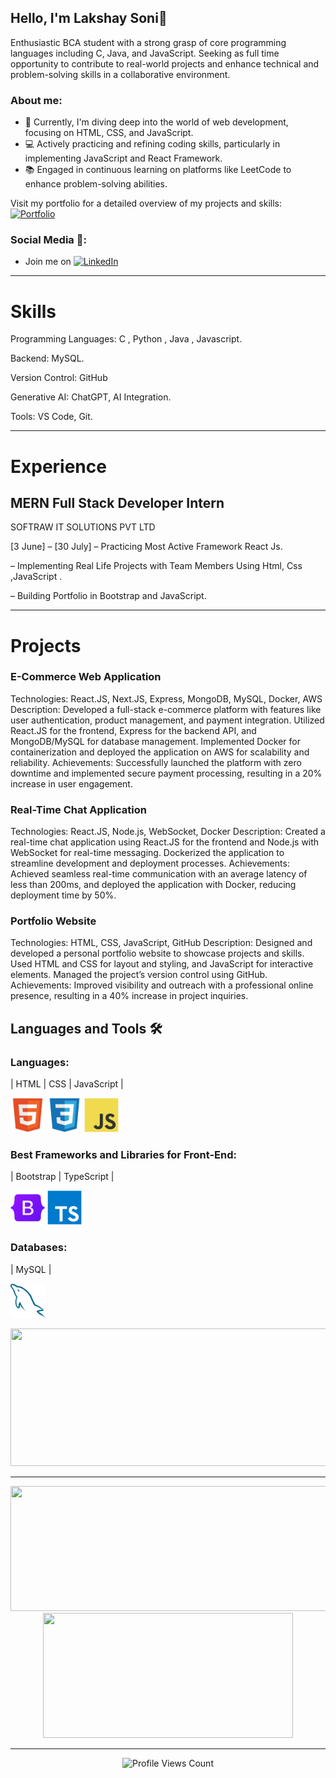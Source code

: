 ## Hello, I'm Lakshay Soni👋

Enthusiastic BCA student with a strong grasp of core programming languages including C, Java, and
JavaScript. Seeking as full time opportunity to contribute to real-world projects and enhance technical and
problem-solving skills in a collaborative environment.
### About me:
- 🌱 Currently, I'm diving deep into the world of web development, focusing on HTML, CSS, and JavaScript.
- 💻 Actively practicing and refining coding skills, particularly in implementing JavaScript and React Framework.
- 📚 Engaged in continuous learning on platforms like LeetCode to enhance problem-solving abilities.

Visit my portfolio for a detailed overview of my projects and skills: [![Portfolio](https://img.shields.io/badge/Portfolio-Visit-brightgreen?style=for-the-badge&logo=github)](https://laksshh.github.io/Profile/)

### Social Media 📡:
- Join me on [![LinkedIn](https://img.shields.io/badge/LinkedIn-Connect-blue?style=for-the-badge&logo=linkedin)](https://www.linkedin.com/in/lakshya-soni-508207251?utm_source=share&utm_campaign=share_via&utm_content=profile&utm_medium=android_app )
---
# Skills
Programming Languages: C , Python , Java , Javascript.

Backend: MySQL.

Version Control: GitHub

Generative AI: ChatGPT, AI Integration.

Tools: VS Code, Git.

---

# Experience

## MERN Full Stack Developer Intern

SOFTRAW IT SOLUTIONS PVT LTD

[3 June] – [30 July]
– Practicing Most Active Framework React Js.

– Implementing Real Life Projects with Team Members Using Html, Css ,JavaScript .

– Building Portfolio in Bootstrap and JavaScript.


---

# Projects

### E-Commerce Web Application
 Technologies: React.JS, Next.JS, Express, MongoDB, MySQL, Docker, AWS
 Description: Developed a full-stack e-commerce platform with features like user authentication, product management, and payment integration. Utilized React.JS for the frontend, Express for the backend API, and 
 MongoDB/MySQL for database management. Implemented Docker for containerization and deployed the application on AWS for scalability and reliability.
 Achievements: Successfully launched the platform with zero downtime and implemented secure payment processing, resulting in a 20% increase in user engagement.

### Real-Time Chat Application
 Technologies: React.JS, Node.js, WebSocket, Docker
 Description: Created a real-time chat application using React.JS for the frontend and Node.js with WebSocket for real-time messaging. Dockerized the application to streamline development and deployment 
 processes.
 Achievements: Achieved seamless real-time communication with an average latency of less than 200ms, and deployed the application with Docker, reducing deployment time by 50%.


### Portfolio Website
 Technologies: HTML, CSS, JavaScript, GitHub
 Description: Designed and developed a personal portfolio website to showcase projects and skills. Used HTML and CSS for layout and styling, and JavaScript for interactive elements. Managed the project’s version 
 control using GitHub.
 Achievements: Improved visibility and outreach with a professional online presence, resulting in a 40% increase in project inquiries.


## Languages and Tools 🛠
### Languages:
| HTML | CSS | JavaScript |

<img src="https://github.com/devicons/devicon/blob/master/icons/html5/html5-original.svg" alt="HTML" width="55" height="55"/>  <img src="https://github.com/devicons/devicon/blob/master/icons/css3/css3-original.svg" alt="CSS" width="55" height="55"/>  <img src="https://github.com/devicons/devicon/blob/master/icons/javascript/javascript-original.svg" alt="JavaScript" width="55" height="55"/> 

### Best Frameworks and Libraries for Front-End:
| Bootstrap | TypeScript |

<img src="https://github.com/devicons/devicon/blob/master/icons/bootstrap/bootstrap-original.svg" alt="Bootstrap" width="55" height="55"/>  <img src="https://github.com/devicons/devicon/blob/master/icons/typescript/typescript-original.svg" alt="TypeScript" width="55" height="55"/> 

### Databases:
| MySQL |

<img src="https://github.com/devicons/devicon/blob/master/icons/mysql/mysql-original.svg" alt="MySQL" width="55" height="55"/> 


<p align="center">
  <img width="800" height="220" src="https://github-readme-stats.vercel.app/api?username=Laksshh&theme=vue-dark&show_icons=true&hide_border=false&count_private=true">
</p>

---

<p align="center">
  <img width="600" height="200" src="https://github-readme-streak-stats.herokuapp.com/?user=Laksshh&theme=vue-dark&hide_border=false">
  <img width="400" height="200" src="https://github-readme-stats.vercel.app/api/top-langs/?username=Laksshh&theme=vue-dark&show_icons=true&hide_border=false&layout=compact">
</p>

---

<div align="center">
  <img src="https://komarev.com/ghpvc/?username=suiwal&style=for-the-badge&color=orange" alt="Profile Views Count"/>
</div>

<!--
**Laksshh/Laksshh** is a ✨ _special_ ✨ repository because its `README.md` (this file) appears on your GitHub profile.

Here are some ideas to get you started:

- 🔭 I’m currently working on ...
- 🌱 I’m currently learning ...
- 👯 I’m looking to collaborate on ...
- 🤔 I’m looking for help with ...
- 💬 Ask me about ...
- 📫 How to reach me: ...
- 😄 Pronouns: ...
- ⚡ Fun fact: ...
-->
